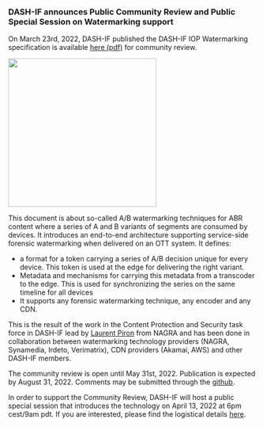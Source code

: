 ### DASH-IF announces Public Community Review and Public Special Session on Watermarking support

On March 23rd, 2022, DASH-IF published the DASH-IF IOP Watermarking specification is available [here (pdf)](https://dash-industry-forum.github.io/docs/DASH-IF-IOP_OTT-Watermarking.pdf) for community review. 

<a href="https://dash-industry-forum.github.io/docs/DASH-IF-IOP_OTT-Watermarking.pdf" target="_blank" rel="noopener noreferrer"><img height="300px"  src="https://dashif.org/img/Watermarking.png" alt="" /></a>

This document is about so-called A/B watermarking techniques for ABR content where a series of A and B variants of segments are consumed by devices. It introduces an end-to-end architecture supporting service-side forensic watermarking when delivered on an OTT system. It defines:
  * a format for a token carrying a series of A/B decision unique for every device. This token is used at the edge for delivering the right variant.
  * Metadata and mechanisms for carrying this metadata from a transcoder to the edge. This is used for synchronizing the series on the same timeline for all devices
  * It supports any forensic watermarking technique, any encoder and any CDN. 

This is the result of the work in the Content Protection and Security task force in DASH-IF lead by [Laurent Piron](https://www.linkedin.com/in/laurentpiron/) from NAGRA and has been done in collaboration between watermarking technology providers (NAGRA, Synamedia, Irdeto, Verimatrix), CDN providers (Akamai, AWS) and other DASH-IF members. 

The community review is open until May 31st, 2022. Publication is expected by August 31, 2022. Comments may be submitted through the [github](https://github.com/Dash-Industry-Forum/Watermarking/issues).

In order to support the Community Review, DASH-IF will host a public special session that introduces the technology on April 13, 2022 at 6pm cest/9am pdt. If you are interested, please find the logistical details [here](https://github.com/Dash-Industry-Forum/Watermarking/wiki/Special-Session-Announcement).
